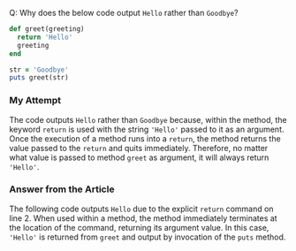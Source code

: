 Q: Why does the below code output `Hello` rather than `Goodbye`?
```ruby
def greet(greeting)
  return 'Hello'
  greeting
end

str = 'Goodbye'
puts greet(str)
```
### My Attempt
The code outputs `Hello` rather than `Goodbye` because, within the method, the keyword `return` is used with the string `'Hello'` passed to it as an argument. Once the execution of a method runs into a `return`, the method returns the value passed to the `return` and quits immediately. Therefore, no matter what value is passed to method `greet` as argument, it will always return `'Hello'`.

### Answer from the Article
The following code outputs `Hello` due to the explicit `return` command on line 2.
When used within a method, the method immediately terminates at the location of the command, returning its argument value. In this case, `'Hello'` is returned from `greet` and output by invocation of the `puts` method.